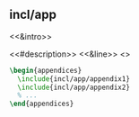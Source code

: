 ## incl/app

<<&intro>>

<<#description>>
<<&line>>
<</description>>

```latex
\begin{appendices}
  \include{incl/app/appendix1}
  \include{incl/app/appendix2}
  % ...
\end{appendices}
```

